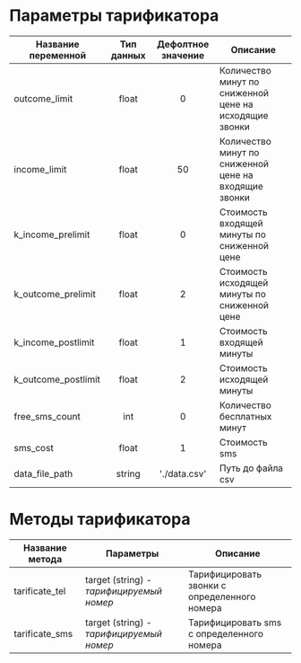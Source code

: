# Параметры тарификатора

| Название переменной  | Тип данных | Дефолтное значение | Описание |
| ------------- | :-------------: | :-------------: | ------------- |
|outcome_limit | float | 0 | Количество минут по сниженной цене на исходящие звонки |
|income_limit | float | 50 | Количество минут по сниженной цене на входящие звонки |
|k_income_prelimit | float | 0 | Стоимость входящей минуты по сниженной цене |
|k_outcome_prelimit | float | 2 | Стоимость исходящей минуты по сниженной цене |
|k_income_postlimit | float | 1 | Стоимость входящей минуты |
|k_outcome_postlimit | float | 2 | Стоимость исходящей минуты |
|free_sms_count | int | 0 | Количество бесплатных минут |
|sms_cost | float | 1 | Стоимость sms |
|data_file_path | string | './data.csv' | Путь до файла csv |

# Методы тарификатора

| Название метода  | Параметры | Описание |
| ------------- | -------------  | ------------- |
| tarificate_tel | target (string) - *тарифицируемый номер* | Тарифицировать звонки с определенного номера |
| tarificate_sms | target (string) - *тарифицируемый номер* | Тарифицировать sms с определенного номера |
